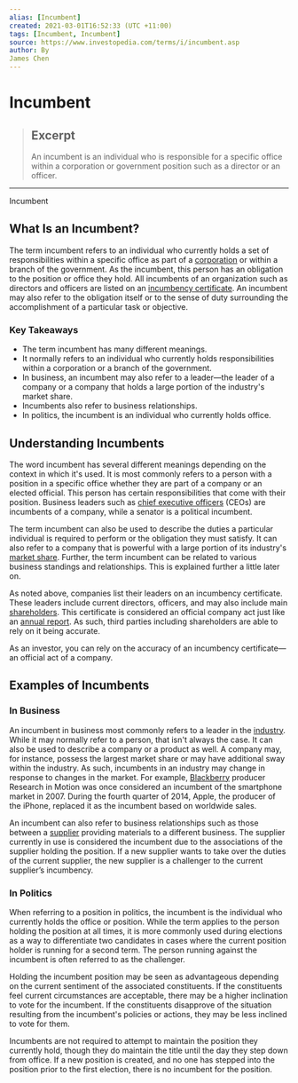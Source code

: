 ```yaml
---
alias: [Incumbent]
created: 2021-03-01T16:52:33 (UTC +11:00)
tags: [Incumbent, Incumbent]
source: https://www.investopedia.com/terms/i/incumbent.asp
author: By
James Chen
---
```


# Incumbent

> ## Excerpt
> An incumbent is an individual who is responsible for a specific office within a corporation or government position such as a director or an officer.

---

Incumbent
## What Is an Incumbent?

The term incumbent refers to an individual who currently holds a set of responsibilities within a specific office as part of a [corporation](https://www.investopedia.com/terms/c/corporation.asp) or within a branch of the government. As the incumbent, this person has an obligation to the position or office they hold. All incumbents of an organization such as directors and officers are listed on an [incumbency certificate](https://www.investopedia.com/terms/i/incumbencycertificate.asp). An incumbent may also refer to the obligation itself or to the sense of duty surrounding the accomplishment of a particular task or objective.

### Key Takeaways

-   The term incumbent has many different meanings.
-   It normally refers to an individual who currently holds responsibilities within a corporation or a branch of the government.
-   In business, an incumbent may also refer to a leader—the leader of a company or a company that holds a large portion of the industry's market share.
-   Incumbents also refer to business relationships.
-   In politics, the incumbent is an individual who currently holds office.

## Understanding Incumbents

The word incumbent has several different meanings depending on the context in which it's used. It is most commonly refers to a person with a position in a specific office whether they are part of a company or an elected official. This person has certain responsibilities that come with their position. Business leaders such as [chief executive officers](https://www.investopedia.com/terms/c/ceo.asp) (CEOs) are incumbents of a company, while a senator is a political incumbent.

The term incumbent can also be used to describe the duties a particular individual is required to perform or the obligation they must satisfy. It can also refer to a company that is powerful with a large portion of its industry's [market share](https://www.investopedia.com/terms/m/marketshare.asp). Further, the term incumbent can be related to various business standings and relationships. This is explained further a little later on.

As noted above, companies list their leaders on an incumbency certificate. These leaders include current directors, officers, and may also include main [shareholders](https://www.investopedia.com/terms/s/shareholder.asp). This certificate is considered an official company act just like an [annual report](https://www.investopedia.com/terms/a/annualreport.asp). As such, third parties including shareholders are able to rely on it being accurate.

As an investor, you can rely on the accuracy of an incumbency certificate—an official act of a company.

## Examples of Incumbents

### In Business

An incumbent in business most commonly refers to a leader in the [industry](https://www.investopedia.com/terms/i/industry.asp). While it may normally refer to a person, that isn't always the case. It can also be used to describe a company or a product as well. A company may, for instance, possess the largest market share or may have additional sway within the industry. As such, incumbents in an industry may change in response to changes in the market. For example, [Blackberry](https://www.investopedia.com/articles/investing/062315/blackberry-story-constant-success-failure.asp) producer Research in Motion was once considered an incumbent of the smartphone market in 2007. During the fourth quarter of 2014, Apple, the producer of the iPhone, replaced it as the incumbent based on worldwide sales.

An incumbent can also refer to business relationships such as those between a [supplier](https://www.investopedia.com/terms/v/vendor.asp) providing materials to a different business. The supplier currently in use is considered the incumbent due to the associations of the supplier holding the position. If a new supplier wants to take over the duties of the current supplier, the new supplier is a challenger to the current supplier’s incumbency.

### In Politics

When referring to a position in politics, the incumbent is the individual who currently holds the office or position. While the term applies to the person holding the position at all times, it is more commonly used during elections as a way to differentiate two candidates in cases where the current position holder is running for a second term. The person running against the incumbent is often referred to as the challenger.

Holding the incumbent position may be seen as advantageous depending on the current sentiment of the associated constituents. If the constituents feel current circumstances are acceptable, there may be a higher inclination to vote for the incumbent. If the constituents disapprove of the situation resulting from the incumbent's policies or actions, they may be less inclined to vote for them.

Incumbents are not required to attempt to maintain the position they currently hold, though they do maintain the title until the day they step down from office. If a new position is created, and no one has stepped into the position prior to the first election, there is no incumbent for the position.
